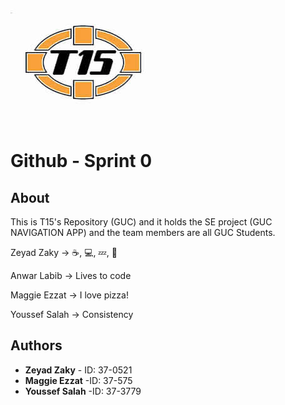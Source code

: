 ﻿![Logo](team15-logo.jpg) 
# Github - Sprint 0 

## About 
This is T15's Repository (GUC) and it holds the SE project (GUC NAVIGATION APP) and the team members are all GUC Students.

Zeyad Zaky -> ☕, 💻, 💤,  🔁

Anwar Labib -> Lives to code

Maggie Ezzat -> I love pizza!

Youssef Salah -> Consistency

## Authors

* **Zeyad Zaky** - ID: 37-0521
* **Maggie Ezzat** -ID: 37-575
* **Youssef Salah** -ID: 37-3779